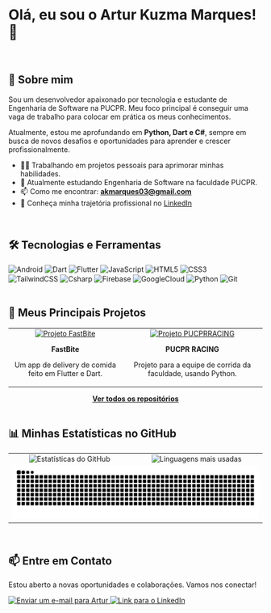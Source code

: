 # Olá, eu sou o Artur Kuzma Marques! 👋

<br>

## 🚀 Sobre mim
Sou um desenvolvedor apaixonado por tecnologia e estudante de Engenharia de Software na PUCPR. Meu foco principal é conseguir uma vaga de trabalho para colocar em prática os meus conhecimentos.

Atualmente, estou me aprofundando em **Python, Dart e C#**, sempre em busca de novos desafios e oportunidades para aprender e crescer profissionalmente.

- 👨‍💻 Trabalhando em projetos pessoais para aprimorar minhas habilidades.
- 🌱 Atualmente estudando Engenharia de Software na faculdade PUCPR.
- 📫 Como me encontrar: **akmarques03@gmail.com**
- 📄 Conheça minha trajetória profissional no [LinkedIn](https://www.linkedin.com/in/artur-kuzma-marques-4976aa285)

<br>

## 🛠️ Tecnologias e Ferramentas

<div>
  <img align="center" alt="Android" height="40" width="50" src="https://cdn.jsdelivr.net/gh/devicons/devicon@latest/icons/android/android-original.svg" />
  <img align="center" alt="Dart" height="40" width="50" src="https://cdn.jsdelivr.net/gh/devicons/devicon@latest/icons/dart/dart-original.svg" />
  <img align="center" alt="Flutter" height="40" width="50" src="https://cdn.jsdelivr.net/gh/devicons/devicon@latest/icons/flutter/flutter-original.svg" />
  <img align="center" alt="JavaScript" height="40" width="50" src="https://cdn.jsdelivr.net/gh/devicons/devicon@latest/icons/javascript/javascript-original.svg" />
  <img align="center" alt="HTML5" height="40" width="50" src="https://cdn.jsdelivr.net/gh/devicons/devicon@latest/icons/html5/html5-original.svg" />
  <img align="center" alt="CSS3" height="40" width="50" src="https://cdn.jsdelivr.net/gh/devicons/devicon@latest/icons/css3/css3-original.svg" />
  <br>
  <img align="center" alt="TailwindCSS" height="40" width="50" src="https://cdn.jsdelivr.net/gh/devicons/devicon@latest/icons/tailwindcss/tailwindcss-original.svg" />
  <img align="center" alt="Csharp" height="40" width="50" src="https://cdn.jsdelivr.net/gh/devicons/devicon@latest/icons/csharp/csharp-original.svg" />
  <img align="center" alt="Firebase" height="40" width="50" src="https://cdn.jsdelivr.net/gh/devicons/devicon@latest/icons/firebase/firebase-original.svg" />
  <img align="center" alt="GoogleCloud" height="40" width="50" src="https://cdn.jsdelivr.net/gh/devicons/devicon@latest/icons/googlecloud/googlecloud-original.svg" />
  <img align="center" alt="Python" height="40" width="50" src="https://cdn.jsdelivr.net/gh/devicons/devicon@latest/icons/python/python-original.svg" />
  <img align="center" alt="Git" height="40" width="50" src="https://cdn.jsdelivr.net/gh/devicons/devicon@latest/icons/git/git-original.svg" />
</div>
<br>

## 🚀 Meus Principais Projetos

<table align="center">
  <tr align="center">
    <td>
      <a href="https://github.com/Arture07/FastBite">
        <img src="https://github-readme-stats.vercel.app/api/pin/?username=Arture07&repo=FastBite&theme=radical" alt="Projeto FastBite"/>
      </a>
      <p><strong>FastBite</strong></p>
      <p>Um app de delivery de comida feito em Flutter e Dart.</p>
    </td>
    <td>
      <a href="https://github.com/Arture07/PUCPRRACING">
        <img src="https://github-readme-stats.vercel.app/api/pin/?username=Arture07&repo=PUCPRRACING&theme=radical" alt="Projeto PUCPRRACING"/>
      </a>
      <p><strong>PUCPR RACING</strong></p>
      <p>Projeto para a equipe de corrida da faculdade, usando Python.</p>
    </td>
  </tr>
</table>

<div align="center">
  <a href="https://github.com/Arture07?tab=repositories">
    <b>Ver todos os repositórios</b>
  </a>
</div>

<br>

## 📊 Minhas Estatísticas no GitHub

<table align="center">
  <tr>
    <td align="center">
      <img src="https://github-readme-stats.vercel.app/api?username=Arture07&show_icons=true&theme=radical&include_all_commits=true&count_private=true" alt="Estatísticas do GitHub" />
    </td>
    <td align="center">
      <img src="https://github-readme-stats.vercel.app/api/top-langs/?username=Arture07&layout=compact&langs_count=7&theme=radical" alt="Linguagens mais usadas" />
    </td>
  </tr>
  <tr>
    <td colspan="2" align="center">
      <img src="https://raw.githubusercontent.com/Arture07/Arture07/output/github-contribution-grid-snake.svg" alt="Animação de cobra das contribuições" />
    </td>
  </tr>
</table>

<br>

## 📫 Entre em Contato

Estou aberto a novas oportunidades e colaborações. Vamos nos conectar!

<p align="left">
  <a href="mailto:akmarques03@gmail.com">
    <img src="https://img.shields.io/badge/Gmail-D14836?style=for-the-badge&logo=gmail&logoColor=white" alt="Enviar um e-mail para Artur" />
  </a>
  <a href="https://www.linkedin.com/in/artur-kuzma-marques-4976aa285" target="_blank">
    <img src="https://img.shields.io/badge/LinkedIn-0077B5?style=for-the-badge&logo=linkedin&logoColor=white" alt="Link para o LinkedIn" />
  </a>
</p>
